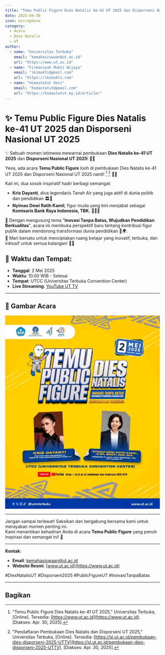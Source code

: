 ```yaml
---
title: "Temu Public Figure Dies Natalis ke-41 UT 2025 dan Disporseni Nasional UT 2025"
date: 2025-04-30
icon: microphone
category:
  - Acara
  - Dies Natalis
  - UT
author:
  - name: "Universitas Terbuka"
    email: "kemahasiswaan@ut.ac.id"
    url: "https://www.ut.ac.id"
  - name: "Firmansyah Mukti Wijaya"
    email: "ikimukti@gmail.com"
    url: "https://ikimukti.com"
  - name: "Himastatut Docs"
    email: "himastatut@gmail.com"
    url: "https://himastatut.my.id/article/"
---
```


# ✨ Temu Public Figure Dies Natalis ke-41 UT 2025 dan Disporseni Nasional UT 2025

✨ Sebuah momen istimewa mewarnai pembukaan **Dies Natalis ke-41 UT 2025** dan **Disporseni Nasional UT 2025**! 🎊✨

Yeea, ada acara **Temu Public Figure** looh di pembukaan Dies Natalis ke-41 UT 2025 dan Disporseni Nasional UT 2025 nanti! [^1] [^2] 🎤🎉

Kali ini, dua sosok inspiratif hadir berbagi semangat:  
- **Kris Dayanti**, diva legendaris Tanah Air yang juga aktif di dunia politik dan pendidikan 🏛🌟  
- **Nyimas Dewi Ratih Kamil**, figur muda yang kini menjabat sebagai **Komisaris Bank Raya Indonesia, TBK.** 👩‍🏫💡

🚀 Dengan mengusung tema "**Inovasi Tanpa Batas, Wujudkan Pendidikan Berkualitas**", acara ini membuka perspektif baru tentang kontribusi figur publik dalam mendorong transformasi dunia pendidikan 📖🌍.  
🤝 Mari bersatu untuk menciptakan ruang belajar yang inovatif, terbuka, dan inklusif untuk semua kalangan! 🌈✨

## 📅 Waktu dan Tempat:
- **Tanggal**: 2 Mei 2025  
- **Waktu**: 10.00 WIB - Selesai  
- **Tempat**: UTCC (Universitas Terbuka Convention Center)  
- **Live Streaming**: [YouTube UT TV](https://sl.ut.ac.id/pembukaan-dies-disporseni-2025-UTTV)

---

## 📸 Gambar Acara
![Temu Public Figure Dies Natalis UT 2025](./2025-05-02-temu-public-figure/dies-natalis-2025-poster.jpg)

---

Jangan sampai terlewat! Saksikan dan bergabung bersama kami untuk merayakan momen penting ini.  
Kami menantikan kehadiran Anda di acara **Temu Public Figure** yang penuh inspirasi dan semangat ini! 🌟

---

**Kontak**:  
- **Email**: [kemahasiswaan@ut.ac.id](mailto:kemahasiswaan@ut.ac.id)  
- **Website Resmi**: [www.ut.ac.id](https://www.ut.ac.id)

#DiesNatalisUT #Disporseni2025 #PublicFigureUT #InovasiTanpaBatas

---

[^1]: "Temu Public Figure Dies Natalis ke-41 UT 2025," Universitas Terbuka, [Online]. Tersedia: [https://www.ut.ac.id](https://www.ut.ac.id). [Diakses: Apr. 30, 2025].  
[^2]: "Pendaftaran Pembukaan Dies Natalis dan Disporseni UT 2025," Universitas Terbuka, [Online]. Tersedia: [https://sl.ut.ac.id/pembukaan-dies-disporseni-2025-UTTV](https://sl.ut.ac.id/pembukaan-dies-disporseni-2025-UTTV). [Diakses: Apr. 30, 2025].

## Bagikan
<Share colorful />
<GitContributors />
<GitChangelog />
